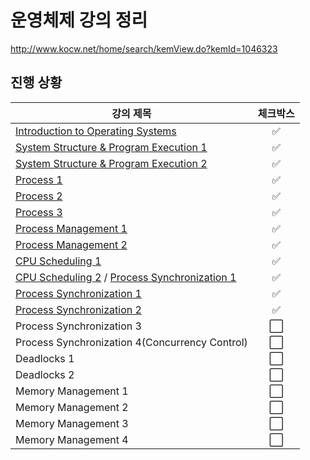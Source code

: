 # 운영체제 강의 정리

http://www.kocw.net/home/search/kemView.do?kemId=1046323



## 진행 상황

| 강의 제목                                                    |       체크박스       |
| ------------------------------------------------------------ | :------------------: |
| [Introduction to Operating Systems](./01.%20Introduction%20to%20Operating%20Systems.md) |  :white_check_mark:  |
| [System Structure & Program Execution 1](./02-1.%20System%20Structure%20%26%20Program%20Execution%201.md) |  :white_check_mark:  |
| [System Structure & Program Execution 2](./02-2.%20System%20Structure%20%26%20Program%20Execution%202.md) |  :white_check_mark:  |
| [Process 1](./03-1.%20Process%201.md)                        |  :white_check_mark:  |
| [Process 2](./03-2.%20Process%202.md)                        |  :white_check_mark:  |
| [Process 3](03-3.%20Process%203.md)                          |  :white_check_mark:  |
| [Process Management 1](04-1.%20Process%20Management%201.md)  |  :white_check_mark:  |
| [Process Management 2](04-2.%20Process%20Management%202.md)  |  :white_check_mark:  |
| [CPU Scheduling 1](05-1.%20CPU%20Scheduling%201.md)          |  :white_check_mark:  |
| [CPU Scheduling 2](05-2.%20CPU%20Scheduling%202.md) / [Process Synchronization 1](06-1.%20Process%20Synchronization%201.md) |  :white_check_mark:  |
| [Process Synchronization 1](06-1.%20Process%20Synchronization%201.md) |  :white_check_mark:  |
| [Process Synchronization 2](06-2.%20Process%20Synchronization%202.md) |  :white_check_mark:  |
| Process Synchronization 3                                    | :white_large_square: |
| Process Synchronization 4(Concurrency Control)               | :white_large_square: |
| Deadlocks 1                                                  | :white_large_square: |
| Deadlocks 2                                                  | :white_large_square: |
| Memory Management 1                                          | :white_large_square: |
| Memory Management 2                                          | :white_large_square: |
| Memory Management 3                                          | :white_large_square: |
| Memory Management 4                                          | :white_large_square: |

